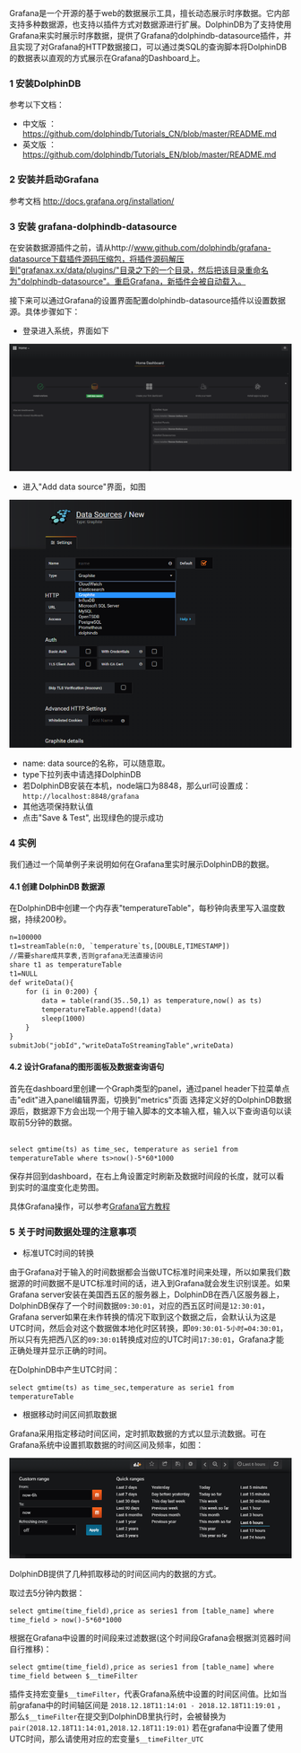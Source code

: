 Grafana是一个开源的基于web的数据展示工具，擅长动态展示时序数据。它内部支持多种数据源，也支持以插件方式对数据源进行扩展。DolphinDB为了支持使用Grafana来实时展示时序数据，提供了Grafana的dolphindb-datasource插件，并且实现了对Grafana的HTTP数据接口，可以通过类SQL的查询脚本将DolphinDB的数据表以直观的方式展示在Grafana的Dashboard上。

### 1 安装DolphinDB

参考以下文档：

* 中文版 ：https://github.com/dolphindb/Tutorials_CN/blob/master/README.md
* 英文版 ：https://github.com/dolphindb/Tutorials_EN/blob/master/README.md

### 2 安装并启动Grafana

参考文档
http://docs.grafana.org/installation/

### 3 安装 grafana-dolphindb-datasource
在安装数据源插件之前，请从http://www.github.com/dolphindb/grafana-datasource下载插件源码压缩包，将插件源码解压到"grafanax.xx/data/plugins/"目录之下的一个目录，然后把该目录重命名为"dolphindb-datasource"。重启Grafana，新插件会被自动载入。

接下来可以通过Grafana的设置界面配置dolphindb-datasource插件以设置数据源。具体步骤如下：

- 登录进入系统，界面如下

 ![image](img/1.PNG)

- 进入"Add data source"界面，如图

![image](img/2.PNG)
- name: data source的名称，可以随意取。
- type下拉列表中请选择DolphinDB
- 若DolphinDB安装在本机，node端口为8848，那么url可设置成：```http://localhost:8848/grafana```
- 其他选项保持默认值
- 点击"Save & Test", 出现绿色的提示成功

### 4 实例

我们通过一个简单例子来说明如何在Grafana里实时展示DolphinDB的数据。

#### 4.1 创建 DolphinDB 数据源 

在DolphinDB中创建一个内存表"temperatureTable"，每秒钟向表里写入温度数据，持续200秒。

```
n=100000
t1=streamTable(n:0, `temperature`ts,[DOUBLE,TIMESTAMP])
//需要share成共享表,否则grafana无法直接访问
share t1 as temperatureTable
t1=NULL
def writeData(){
	for (i in 0:200) {
		data = table(rand(35..50,1) as temperature,now() as ts)
		temperatureTable.append!(data)
		sleep(1000)
	}
}
submitJob("jobId","writeDataToStreamingTable",writeData)
```

#### 4.2 设计Grafana的图形面板及数据查询语句
 
首先在dashboard里创建一个Graph类型的panel，通过panel header下拉菜单点击"edit"进入panel编辑界面，切换到"metrics"页面 选择定义好的DolphinDB数据源后，数据源下方会出现一个用于输入脚本的文本输入框，输入以下查询语句以读取前5分钟的数据。
```

select gmtime(ts) as time_sec, temperature as serie1 from temperatureTable where ts>now()-5*60*1000
```
保存并回到dashboard，在右上角设置定时刷新及数据时间段的长度，就可以看到实时的温度变化走势图。

具体Grafana操作，可以参考[Grafana官方教程](http://docs.grafana.org/guides/getting_started/)


### 5 关于时间数据处理的注意事项

- 标准UTC时间的转换

由于Grafana对于输入的时间数据都会当做UTC标准时间来处理，所以如果我们数据源的时间数据不是UTC标准时间的话，进入到Grafana就会发生识别误差。如果Grafana server安装在美国西五区的服务器上，DolphinDB在西八区服务器上，DolphinDB保存了一个时间数据```09:30:01```，对应的西五区时间是```12:30:01```，Grafana server如果在未作转换的情况下取到这个数据之后，会默认认为这是UTC时间，然后会对这个数据做本地化时区转换，即```09:30:01-5小时=04:30:01```，所以只有先把西八区的```09:30:01```转换成对应的UTC时间```17:30:01```，Grafana才能正确处理并显示正确的时间。

在DolphinDB中产生UTC时间：
```
select gmtime(ts) as time_sec,temperature as serie1 from temperatureTable
```

 - 根据移动时间区间抓取数据

Grafana采用指定移动时间区间，定时抓取数据的方式以显示流数据。可在Grafana系统中设置抓取数据的时间区间及频率，如图：

 ![image](img/4.PNG)

DolphinDB提供了几种抓取移动的时间区间内的数据的方式。

取过去5分钟内数据：
```
select gmtime(time_field),price as series1 from [table_name] where time_field > now()-5*60*1000
```

根据在Grafana中设置的时间段来过滤数据(这个时间段Grafana会根据浏览器时间自行推移)：
```
select gmtime(time_field),price as series1 from [table_name] where time_field between $__timeFilter
```

插件支持宏变量`$__timeFilter`，代表Grafana系统中设置的时间区间值。比如当前grafana中的时间轴区间是 `2018.12.18T11:14:01 - 2018.12.18T11:19:01` ，那么`$__timeFilter`在提交到DolphinDB里执行时，会被替换为`pair(2018.12.18T11:14:01,2018.12.18T11:19:01)`
若在grafana中设置了使用UTC时间，那么请使用对应的宏变量`$__timeFilter_UTC`